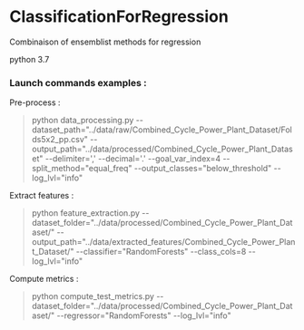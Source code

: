 # ClassificationForRegression
Combinaison of ensemblist methods for regression

python 3.7

### Launch commands examples :

Pre-process :
> python data_processing.py --dataset_path="../data/raw/Combined_Cycle_Power_Plant_Dataset/Folds5x2_pp.csv" --output_path="../data/processed/Combined_Cycle_Power_Plant_Dataset" --delimiter=',' --decimal='.'  --goal_var_index=4 --split_method="equal_freq" --output_classes="below_threshold" --log_lvl="info"

Extract features :
> python feature_extraction.py --dataset_folder="../data/processed/Combined_Cycle_Power_Plant_Dataset/" --output_path="../data/extracted_features/Combined_Cycle_Power_Plant_Dataset/" --classifier="RandomForests" --class_cols=8 --log_lvl="info"

Compute metrics :
> python compute_test_metrics.py --dataset_folder="../data/processed/Combined_Cycle_Power_Plant_Dataset/" --regressor="RandomForests" --log_lvl="info"